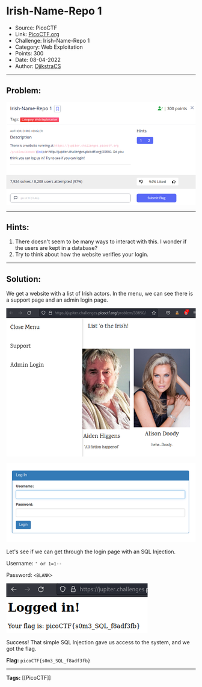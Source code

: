 # Irish-Name-Repo 1
* Source: PicoCTF
* Link: [PicoCTF.org](https://picoctf.org/)
* Challenge: Irish-Name-Repo 1
* Category: Web Exploitation
* Points: 300
* Date: 08-04-2022
* Author: [DjikstraCS](https://github.com/DjikstraCS)

---
## Problem:
![](./attachments/Pasted%20image%2020220408005206.png)

---
## Hints:
1. There doesn't seem to be many ways to interact with this. I wonder if the users are kept in a database?
2. Try to think about how the website verifies your login.

---
## Solution:
We get a website with a list of Irish actors. In the menu, we can see there is a support page and an admin login page. 

![](./attachments/Pasted%20image%2020220408143514.png)

![](./attachments/Pasted%20image%2020220408144656.png)

Let's see if we can get through the login page with an SQL Injection.

Username: `' or 1=1--`

Password: `<BLANK>`

![](./attachments/Pasted%20image%2020220408144231.png)

Success! That simple SQL Injection gave us access to the system, and we got the flag.

**Flag:** `picoCTF{s0m3_SQL_f8adf3fb}`

---
**Tags:** [[PicoCTF]]